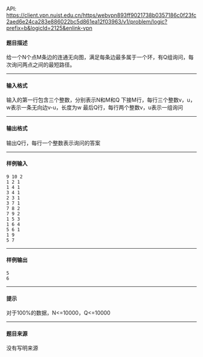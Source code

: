 API: https://client.vpn.nuist.edu.cn/https/webvpn893ff9021738b0357186c0f23fc2aed6e24ca283e886022bc5d861ea12f03963/v1/problem/logic?prefix=b&logicId=2125&enlink-vpn

#### 题目描述

给一个N个点M条边的连通无向图，满足每条边最多属于一个环，有Q组询问，每次询问两点之间的最短路径。

---

#### 输入格式

输入的第一行包含三个整数，分别表示N和M和Q 下接M行，每行三个整数v，u，w表示一条无向边v-u，长度为w 最后Q行，每行两个整数v，u表示一组询问

---

#### 输出格式

输出Q行，每行一个整数表示询问的答案

---

#### 样例输入
```
9 10 2
1 2 1
1 4 1
3 4 1
2 3 1
3 7 1
7 8 2
7 9 2
1 5 3
1 6 4
5 6 1
1 9
5 7

```

---

#### 样例输出
```
5
6

```

---

#### 提示

对于100%的数据，N<=10000，Q<=10000

---

#### 题目来源

没有写明来源